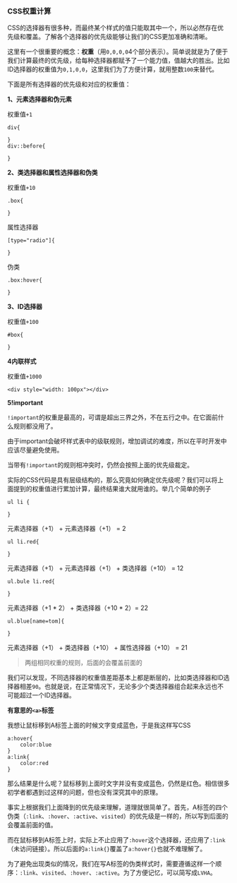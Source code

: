 ### CSS权重计算

CSS的选择器有很多种，而最终某个样式的值只能取其中一个，所以必然存在优先级和覆盖。了解各个选择器的优先级能够让我们的CSS更加准确和清晰。

这里有一个很重要的概念：**权重**（用`0,0,0,0`4个部分表示）。简单说就是为了便于我们计算最终的优先级，给每种选择器都赋予了一个能力值，值越大的胜出。比如ID选择器的权重值为`0,1,0,0`，这里我们为了方便计算，就用整数`100`来替代。

下面是所有选择器的优先级和对应的权重值：

**1、元素选择器和伪元素**

权重值`+1`

```
div{

}
div::before{

}
```

**2、类选择器和属性选择器和伪类**

权重值`+10`

```
.box{

}
```

属性选择器

```
[type="radio"]{

}
```

伪类

```
.box:hover{

}
```

**3、ID选择器**

权重值`+100`

```
#box{

}
```

**4内联样式**

权重值`+1000`

```
<div style="width: 100px"></div>
```

**5!important**

`!important`的权重是最高的，可谓是超出三界之外，不在五行之中。在它面前什么规则都没用了。

由于important会破坏样式表中的级联规则，增加调试的难度，所以在平时开发中应该尽量避免使用。

当带有`!important`的规则相冲突时，仍然会按照上面的优先级裁定。

实际的CSS代码是具有层级结构的，那么究竟如何确定优先级呢？我们可以将上面提到的权重值进行累加计算，最终结果谁大就用谁的。举几个简单的例子

```
ul li {

}
```

元素选择器（+1） + 元素选择器（+1） = 2

```
ul li.red{

}
```

元素选择器（+1） + 元素选择器（+1） + 类选择器（+10） = 12

```
ul.bule li.red{

}
```

元素选择器（+1 * 2） + 类选择器（+10 * 2）= 22

```
ul.blue[name=tom]{

}
```

元素选择器（+1） + 类选择器（+10） + 属性选择器（+10） = 21

>两组相同权重的规则，后面的会覆盖前面的

我们可以发现，不同选择器的权重值差距基本上都是断层的，比如类选择器和ID选择器相差`90`。也就是说，在正常情况下，无论多少个类选择器组合起来永远也不可能超过一个ID选择器。

**有意思的`<a>`标签**

我想让鼠标移到A标签上面的时候文字变成蓝色，于是我这样写CSS

```
a:hover{
    color:blue
}
a:link{
    color:red
}
```

那么结果是什么呢？鼠标移到上面时文字并没有变成蓝色，仍然是红色。相信很多初学者都遇到过这样的问题，但也没有深究其中的原理。

事实上根据我们上面降到的优先级来理解，道理就很简单了。首先，A标签的四个伪类（`:link`、`:hover`、`:active`、`visited`）的优先级是一样的，所以写到后面的会覆盖前面的值。

而在鼠标移到A标签上时，实际上不止应用了`:hover`这个选择器，还应用了`:link`（未访问链接）。所以后面的`a:link{}`覆盖了`a:hover{}`也就不难理解了。

为了避免出现类似的情况，我们在写A标签的伪类样式时，需要遵循这样一个顺序：`:link`、`visited`、`:hover`、`:active`。为了方便记忆，可以简写成`LVHA`。